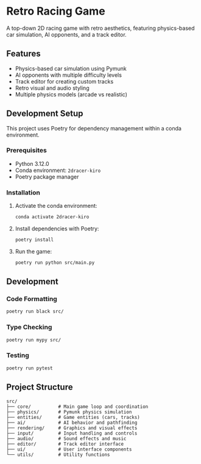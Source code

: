 # Retro Racing Game

A top-down 2D racing game with retro aesthetics, featuring physics-based car simulation, AI opponents, and a track editor.

## Features

- Physics-based car simulation using Pymunk
- AI opponents with multiple difficulty levels  
- Track editor for creating custom tracks
- Retro visual and audio styling
- Multiple physics models (arcade vs realistic)

## Development Setup

This project uses Poetry for dependency management within a conda environment.

### Prerequisites

- Python 3.12.0
- Conda environment: `2dracer-kiro`
- Poetry package manager

### Installation

1. Activate the conda environment:
   ```bash
   conda activate 2dracer-kiro
   ```

2. Install dependencies with Poetry:
   ```bash
   poetry install
   ```

3. Run the game:
   ```bash
   poetry run python src/main.py
   ```

## Development

### Code Formatting
```bash
poetry run black src/
```

### Type Checking
```bash
poetry run mypy src/
```

### Testing
```bash
poetry run pytest
```

## Project Structure

```
src/
├── core/          # Main game loop and coordination
├── physics/       # Pymunk physics simulation
├── entities/      # Game entities (cars, tracks)
├── ai/            # AI behavior and pathfinding
├── rendering/     # Graphics and visual effects
├── input/         # Input handling and controls
├── audio/         # Sound effects and music
├── editor/        # Track editor interface
├── ui/            # User interface components
└── utils/         # Utility functions
```